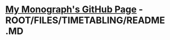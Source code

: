 # [My Monograph's GitHub Page](https://jvfd3.github.io/timetabling-UENF/) - ROOT/FILES/TIMETABLING/README.MD
